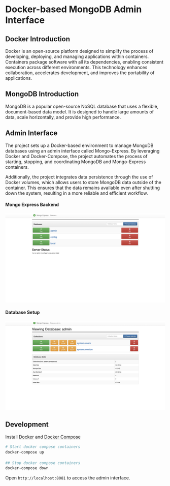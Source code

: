 # Docker-based MongoDB Admin Interface

## Docker Introduction

Docker is an open-source platform designed to simplify the process of developing, deploying, and managing applications within containers. Containers package software with all its dependencies, enabling consistent execution across different environments. This technology enhances collaboration, accelerates development, and improves the portability of applications.

## MongoDB Introduction

MongoDB is a popular open-source NoSQL database that uses a flexible, document-based data model. It is designed to handle large amounts of data, scale horizontally, and provide high performance.

## Admin Interface

The project sets up a Docker-based environment to manage MongoDB databases using an admin interface called Mongo-Express. By leveraging Docker and Docker-Compose, the project automates the process of starting, stopping, and coordinating MongoDB and Mongo-Express containers.

Additionally, the project integrates data persistence through the use of Docker volumes, which allows users to store MongoDB data outside of the container. This ensures that the data remains available even after shutting down the system, resulting in a more reliable and efficient workflow.

#### Mongo Express Backend

![Mongo Express](/img/survey-backend-01.png)

#### Database Setup

![Admin Panel](/img/survey-backend-02.png)

## Development

Install [Docker](https://www.docker.com/get-started) and [Docker Compose](https://docs.docker.com/compose/install/)

```bash
# Start docker compose containers
docker-compose up

## Stop docker compose containers
docker-compose down
```

Open `http://localhost:8081` to access the admin interface.
